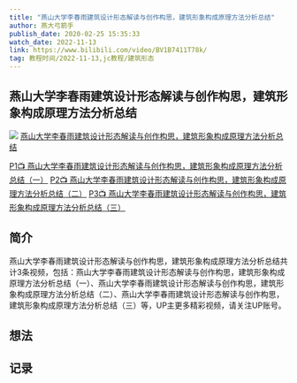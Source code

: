 ```yaml
---
title: "燕山大学李春雨建筑设计形态解读与创作构思，建筑形象构成原理方法分析总结"
author: 燕大弓箭手
publish_date: 2020-02-25 15:35:33
watch_date: 2022-11-13
link: https://www.bilibili.com/video/BV1B7411T78k/
tag: 教程时间/2022-11-13,jc教程/建筑形态  
---
```


## 燕山大学李春雨建筑设计形态解读与创作构思，建筑形象构成原理方法分析总结
![](http://i1.hdslb.com/bfs/archive/dd5b99a56dac907fe83de68bc871be9fc9223c30.jpg)
[燕山大学李春雨建筑设计形态解读与创作构思，建筑形象构成原理方法分析总结](https://www.bilibili.com/video/BV1B7411T78k/)

[P1📺 燕山大学李春雨建筑设计形态解读与创作构思，建筑形象构成原理方法分析总结（一）](https://www.bilibili.com/video/BV1B7411T78k/?p=1)
[P2📺 燕山大学李春雨建筑设计形态解读与创作构思，建筑形象构成原理方法分析总结（二）](https://www.bilibili.com/video/BV1B7411T78k/?p=2)
[P3📺 燕山大学李春雨建筑设计形态解读与创作构思，建筑形象构成原理方法分析总结（三）](https://www.bilibili.com/video/BV1B7411T78k/?p=3)



## 简介
燕山大学李春雨建筑设计形态解读与创作构思，建筑形象构成原理方法分析总结共计3条视频，包括：燕山大学李春雨建筑设计形态解读与创作构思，建筑形象构成原理方法分析总结（一）、燕山大学李春雨建筑设计形态解读与创作构思，建筑形象构成原理方法分析总结（二）、燕山大学李春雨建筑设计形态解读与创作构思，建筑形象构成原理方法分析总结（三）等，UP主更多精彩视频，请关注UP账号。
## 想法
## 记录
